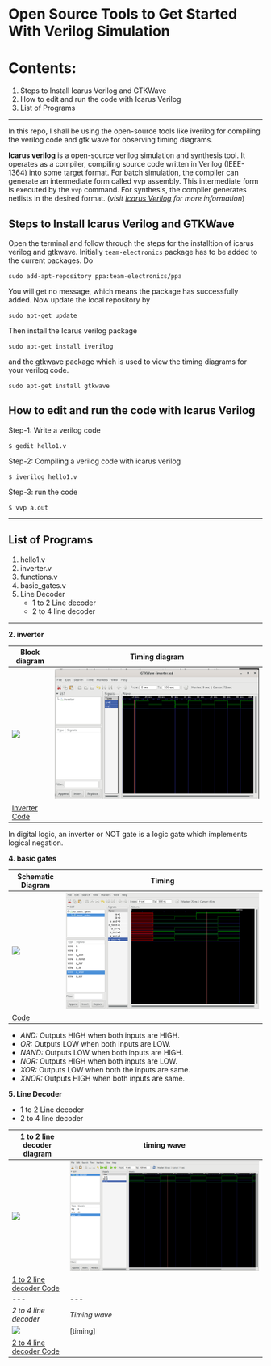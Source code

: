 # Open Source Tools to Get Started With Verilog Simulation

# Contents:
1. Steps to Install Icarus Verilog and GTKWave
2. How to edit and run the code with Icarus Verilog
3. List of Programs

---

In this repo, I shall be using the open-source tools like iverilog for compiling the verilog code and gtk wave for observing timing diagrams.

**Icarus verilog** is a open-source verilog simulation and synthesis tool. It operates as a compiler, compiling source code written in Verilog (IEEE-1364) into some target format. For batch simulation, the compiler can generate an intermediate form called vvp assembly. This intermediate form is executed by the `vvp` command. For synthesis, the compiler generates netlists in the desired format. (_visit [Icarus Verilog](http://iverilog.icarus.com/) for more information_)


## Steps to Install Icarus Verilog and GTKWave

Open the terminal and follow through the steps for the installtion of icarus verilog and gtkwave. Initially `team-electronics` package has to be added to the current packages. Do
```
sudo add-apt-repository ppa:team-electronics/ppa
```
You will get no message, which means the package has successfully added. Now update the local repository by
```
sudo apt-get update
```
Then install the Icarus verilog package
```
sudo apt-get install iverilog
```

and the gtkwave package which is used to view the timing diagrams for your verilog code.
``` 
sudo apt-get install gtkwave
```

## How to edit and run the code with Icarus Verilog

Step-1: Write a verilog code

```
$ gedit hello1.v
```

Step-2: Compiling a verilog code with icarus verilog

```
$ iverilog hello1.v
```

Step-3: run the code

```
$ vvp a.out
```

---

## List of Programs

1. hello1.v
2. inverter.v
3. functions.v
4. basic_gates.v
5. Line Decoder
	- 1 to 2 Line decoder
	- 2 to 4 line decoder

---

**2. inverter**

Block diagram | Timing diagram
---| ---
![](https://electricalacademia.com/wp-content/uploads/2018/03/NOT-Gate.png)	| ![inverter waveform image](https://raw.githubusercontent.com/Ikarthikmb/VerilogFod/main/inverter/inverter_tb_wave.png)
[Inverter Code](https://github.com/Ikarthikmb/VerilogFod/blob/main/inverter/inverter.v)	|

In digital logic, an inverter or NOT gate is a logic gate which implements logical negation. 

**4. basic gates**

Schematic Diagram	| Timing 
--- | ---
![](https://2.bp.blogspot.com/_I5fPUj_jtvI/SdWBWD7mW6I/AAAAAAAAACI/g2jDvqQQ-WE/w1200-h630-p-k-no-nu/BasicGates.png)	| ![basic gates waveform image](https://raw.githubusercontent.com/Ikarthikmb/VerilogFod/main/gates/basic_gates_waveform.png)
[Code](https://github.com/Ikarthikmb/VerilogFod/blob/main/gates/basic_gates.v)	| 

- *AND:* Outputs HIGH when both inputs are HIGH.
- *OR:* Outputs LOW when both inputs are LOW.
- *NAND:* Outputs LOW when both inputs are HIGH.
- *NOR:* Outputs HIGH when both inputs are LOW.
- *XOR:* Outputs LOW when both the inputs are same.
- *XNOR:* Outputs HIGH when both inputs are same.

**5. Line Decoder**
- 1 to 2 Line decoder
- 2 to 4 line decoder

1 to 2 line decoder diagram | timing wave
--- | ---
![](https://www.allaboutcircuits.com/uploads/articles/line-decoder-where-a-is-the-address-and-d-is-the-dataline.jpg) | ![](https://raw.githubusercontent.com/Ikarthikmb/VerilogFod/main/line_decoder/line_decoder_wave.png)
[1 to 2 line decoder Code](https://github.com/Ikarthikmb/VerilogFod/blob/main/line_decoder/1to2_line_decoder.v)	| 
---| ---
*2 to 4 line decoder* | *Timing wave*
![](https://www.allaboutcircuits.com/uploads/articles/2-to-4-line-coder-diagram-1.jpg)	| [timing]
[2 to 4 line decoder Code](https://github.com/Ikarthikmb/VerilogFod/blob/main/line_decoder/line_decoder_2to4.v)	| 

